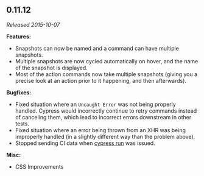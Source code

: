 ## 0.11.12

_Released 2015-10-07_

**Features:**

- Snapshots can now be named and a command can have multiple snapshots.
- Multiple snapshots are now cycled automatically on hover, and the name of the
  snapshot is displayed.
- Most of the action commands now take multiple snapshots (giving you a precise
  look at an action prior to it happening, and then afterwards).

**Bugfixes:**

- Fixed situation where an `Uncaught Error` was not being properly handled.
  Cypress would incorrectly continue to retry commands instead of canceling
  them, which lead to incorrect errors downstream in other tests.
- Fixed situation where an error being thrown from an XHR was being improperly
  handled (in a slightly different way than the problem above).
- Stopped sending CI data when
  [cypress run](/guides/guides/command-line#cypress-run) was issued.

**Misc:**

- CSS Improvements
